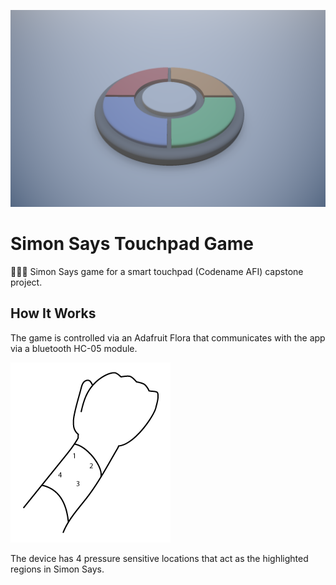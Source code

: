 ![Cover Image](docs/images/devlog/2.png)

# Simon Says Touchpad Game

🙈🙉🙊 Simon Says game for a smart touchpad (Codename AFI) capstone project.

## How It Works

The game is controlled via an Adafruit Flora that communicates with the app via a bluetooth HC-05 module.

![Wrist Diagram](docs/images/wrist-diagram.png)

The device has 4 pressure sensitive locations that act as the highlighted regions in Simon Says.
